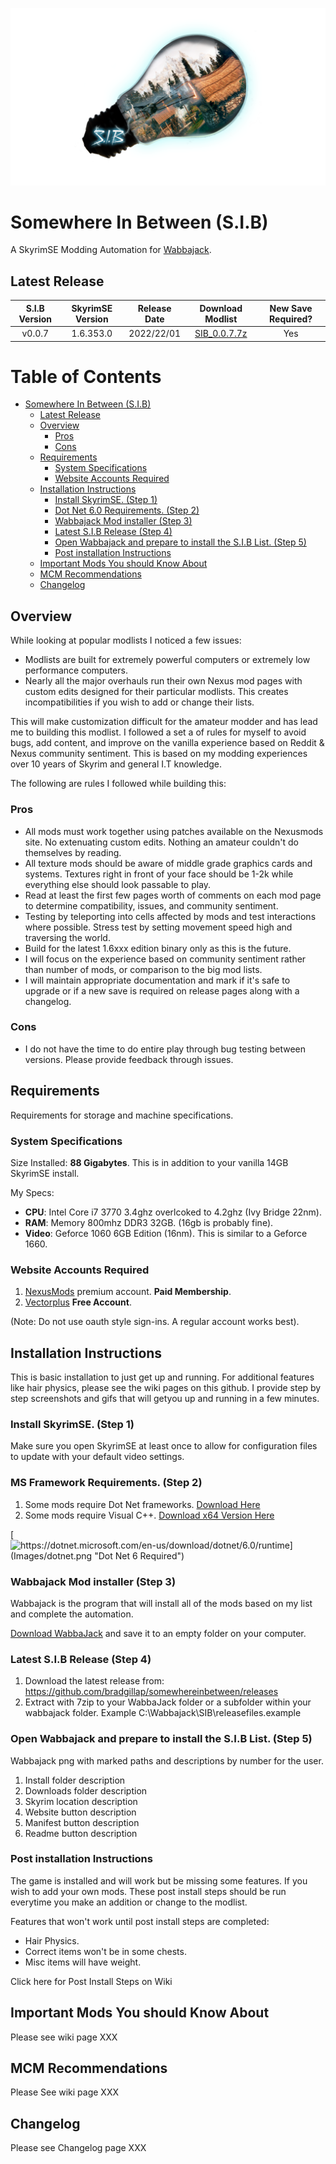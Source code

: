 
![S.I.B Logo](Images/SplashV2large.png)


# Somewhere In Between (S.I.B) 
A SkyrimSE Modding Automation for [Wabbajack](https://www.wabbajack.org/#/).

## Latest Release

| S.I.B Version | SkyrimSE Version | Release Date | Download Modlist |New Save Required?                                                                         |
|:-------------:|:----------------:|:------------:|:----------------:|:-----------------------------------------------------------------------------------------:|
| v0.0.7        | 1.6.353.0        | 2022/22/01   | [SIB_0.0.7.7z](https://github.com/bradgillap/somewhereinbetween/releases/download/v0.0.7/SIB_0.0.7.7z) | Yes |

# Table of Contents

- [Somewhere In Between (S.I.B)](#somewhere-in-between--sib-)
  * [Latest Release](#latest-release)
  * [Overview](#overview)
    + [Pros](#pros)
    + [Cons](#cons)
  * [Requirements](#requirements)
    + [System Specifications](#system-specifications)
    + [Website Accounts Required](#website-accounts-required)
  * [Installation Instructions](#installation-instructions)
    + [Install SkyrimSE. (Step 1)](#install-skyrimse--step-1-)
    + [Dot Net 6.0 Requirements. (Step 2)](#dot-net-60-requirements--step-2-)
    + [Wabbajack Mod installer (Step 3)](#wabbajack-mod-installer--step-3-)
    + [Latest S.I.B Release (Step 4)](#latest-sib-release--step-4-)
    + [Open Wabbajack and prepare to install the S.I.B List. (Step 5)](#open-wabbajack-and-prepare-to-install-the-sib-list--step-5-)
    + [Post installation Instructions](#post-installation-instructions)
  * [Important Mods You should Know About](#important-mods-you-should-know-about)
  * [MCM Recommendations](#mcm-recommendations)
  * [Changelog](#changelog)


## Overview

While looking at popular modlists I noticed a few issues:

* Modlists are built for extremely powerful computers or extremely low performance computers. 
* Nearly all the major overhauls run their own Nexus mod pages with custom edits designed for their particular modlists. This creates incompatibilities if you wish to add or change their lists.

This will make customization difficult for the amateur modder and has lead me to building this modlist. I followed a set a of rules for myself to avoid bugs, add content, and improve on the vanilla experience based on Reddit & Nexus community sentiment. This is based on my modding experiences over 10 years of Skyrim and general I.T knowledge.

The following are rules I followed while building this:

### Pros
* All mods must work together using patches available on the  Nexusmods site. No extenuating custom edits. Nothing an amateur couldn't do themselves by reading.
* All texture mods should be aware of middle grade graphics cards and systems. Textures right in front of your face should be 1-2k while everything else should look passable to play.
* Read at least the first few pages worth of comments on each mod  page to determine compatibility, issues, and community sentiment. 
* Testing by teleporting into cells affected by mods and test interactions where possible. Stress test by setting movement speed high and traversing the world.
* Build for the latest 1.6xxx edition binary only as this is the future.
* I will focus on the experience based on community sentiment rather than number of mods, or comparison to the big mod lists.
* I will maintain appropriate documentation and mark if it's safe to upgrade or if a new save is required on release pages along with a changelog.

### Cons
* I do not have the time to do entire play through bug testing between versions. Please provide feedback through issues.

## Requirements

Requirements for storage and machine specifications.

### System Specifications

Size Installed: **88 Gigabytes**. This is in addition to your vanilla 14GB SkyrimSE install.

My Specs: 
* **CPU**: Intel Core i7 3770 3.4ghz overlcoked to 4.2ghz (Ivy Bridge 22nm).
* **RAM**: Memory 800mhz DDR3 32GB. (16gb is probably fine).
* **Video**: Geforce 1060 6GB Edition (16nm). This is similar to a Geforce 1660.

### Website Accounts Required

1. [NexusMods](https://www.nexusmods.com/modrewards#/store/item/35) premium account. **Paid Membership**.
2. [Vectorplus](https://vectorplexus.com/) **Free Account**.

(Note: Do not use oauth style sign-ins. A regular account works best). 

## Installation Instructions

This is basic installation to just get up and running. For additional features like hair physics, please see the wiki pages on this github. I provide step by step screenshots and gifs that will getyou up and running in a few minutes.

### Install SkyrimSE. (Step 1)

Make sure you open SkyrimSE at least once to allow for configuration files to update with your default video settings. 

### MS Framework Requirements. (Step 2)

1. Some mods require Dot Net frameworks. [Download Here](https://dotnet.microsoft.com/en-us/download/dotnet/6.0/runtime)
2. Some mods require Visual C++.         [Download x64 Version Here](https://docs.microsoft.com/en-US/cpp/windows/latest-supported-vc-redist?view=msvc-170)

[![https://dotnet.microsoft.com/en-us/download/dotnet/6.0/runtime](Images/dotnet.png "Dot Net 6 Required")](https://dotnet.microsoft.com/en-us/download/dotnet/6.0/runtime)

### Wabbajack Mod installer (Step 3)

Wabbajack is the program that will install all of the mods based on my list and complete the automation. 

[Download WabbaJack](https://www.wabbajack.org/#/) and save it to an empty folder on your computer. 

### Latest S.I.B Release (Step 4)

1. Download the latest release from: https://github.com/bradgillap/somewhereinbetween/releases
2. Extract with 7zip to your WabbaJack folder or a subfolder within your wabbajack folder.  Example C:\Wabbajack\SIB\releasefiles.example

### Open Wabbajack and prepare to install the S.I.B List. (Step 5)

Wabbajack png with marked paths and descriptions by number for the user.

1. Install folder description
2. Downloads folder description
3. Skyrim location description
4. Website button description
5. Manifest button description
6. Readme button description

### Post installation Instructions

The game is installed and will work but be missing some features. If you wish to add your own mods. These post install steps should be run everytime you make an addition or change to the modlist.

Features that won't work until post install steps are completed:
* Hair Physics.
* Correct items won't be in some chests.
* Misc items will have weight.

Click here for Post Install Steps on Wiki

## Important Mods You should Know About

Please see wiki page XXX

## MCM Recommendations 

Please See wiki page XXX

## Changelog

Please see Changelog page XXX

